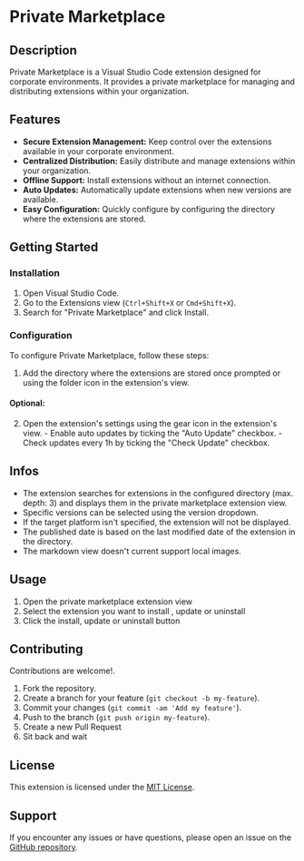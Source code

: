 # Private Marketplace

## Description

Private Marketplace is a Visual Studio Code extension designed for corporate environments. It provides a private marketplace for managing and distributing extensions within your organization.

## Features

- **Secure Extension Management:** Keep control over the extensions available in your corporate environment.
- **Centralized Distribution:** Easily distribute and manage extensions within your organization.
- **Offline Support:** Install extensions without an internet connection.
- **Auto Updates:** Automatically update extensions when new versions are available.
- **Easy Configuration:** Quickly configure by configuring the directory where the extensions are stored.

## Getting Started

### Installation

1. Open Visual Studio Code.
2. Go to the Extensions view (`Ctrl+Shift+X` or `Cmd+Shift+X`).
3. Search for "Private Marketplace" and click Install.

### Configuration

To configure Private Marketplace, follow these steps:

1. Add the directory where the extensions are stored once prompted or using the folder icon in the extension's view.

#### Optional:

2. Open the extension's settings using the gear icon in the extension's view. - Enable auto updates by ticking the "Auto Update" checkbox. - Check updates every 1h by ticking the "Check Update" checkbox.

## Infos

- The extension searches for extensions in the configured directory (max. depth: 3) and displays them in the private marketplace extension view.
- Specific versions can be selected using the version dropdown.
- If the target platform isn't specified, the extension will not be displayed.
- The published date is based on the last modified date of the extension in the directory.
- The markdown view doesn't current support local images.

## Usage

1. Open the private marketplace extension view
2. Select the extension you want to install , update or uninstall
3. Click the install, update or uninstall button

## Contributing

Contributions are welcome!.

1. Fork the repository.
2. Create a branch for your feature (`git checkout -b my-feature`).
3. Commit your changes (`git commit -am 'Add my feature'`).
4. Push to the branch (`git push origin my-feature`).
5. Create a new Pull Request
6. Sit back and wait

## License

This extension is licensed under the [MIT License](LICENSE).

## Support

If you encounter any issues or have questions, please open an issue on the [GitHub repository](https://github.com/oxdev03/pvmp).
